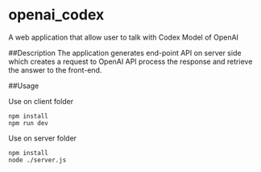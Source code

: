 # openai_codex
A web application that allow user to talk with Codex Model of OpenAI

##Description
The application generates end-point API on server side which creates a request to OpenAI API process the response and retrieve the answer to the front-end.

##Usage

Use on client folder
```
npm install
npm run dev
```

Use on server folder
```
npm install
node ./server.js
```
